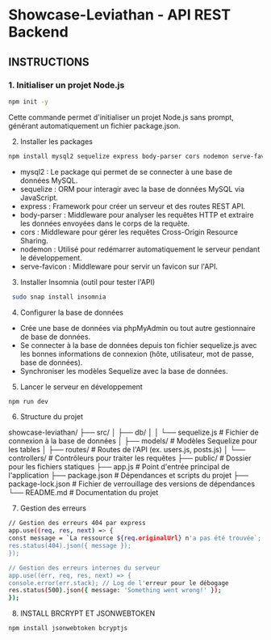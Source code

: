 # Showcase-Leviathan - API REST Backend

## INSTRUCTIONS

### 1. Initialiser un projet Node.js

```bash
npm init -y
```

Cette commande permet d'initialiser un projet Node.js sans prompt, générant automatiquement un fichier package.json.

2. Installer les packages

```bash
npm install mysql2 sequelize express body-parser cors nodemon serve-favicon
```

* mysql2 : Le package qui permet de se connecter à une base de données MySQL.
* sequelize : ORM pour interagir avec la base de données MySQL via JavaScript.
* express : Framework pour créer un serveur et des routes REST API.
* body-parser : Middleware pour analyser les requêtes HTTP et extraire les données envoyées dans le corps de la requête.
* cors : Middleware pour gérer les requêtes Cross-Origin Resource Sharing.
* nodemon : Utilisé pour redémarrer automatiquement le serveur pendant le développement.
* serve-favicon : Middleware pour servir un favicon sur l'API.

3. Installer Insomnia (outil pour tester l'API)

```bash
 sudo snap install insomnia
```

4. Configurer la base de données

- Crée une base de données via phpMyAdmin ou tout autre gestionnaire de base de données.
- Se connecter à la base de données depuis ton fichier sequelize.js avec les bonnes informations de connexion (hôte, utilisateur, mot de passe, base de données).
- Synchroniser les modèles Sequelize avec la base de données.

5. Lancer le serveur en développement

```bash
npm run dev
```

6. Structure du projet

showcase-leviathan/
├── src/
│   ├── db/
│   │   └── sequelize.js      # Fichier de connexion à la base de données
│   ├── models/               # Modèles Sequelize pour les tables
│   ├── routes/               # Routes de l'API (ex. users.js, posts.js)
│   └── controllers/          # Contrôleurs pour traiter les requêtes
├── public/                   # Dossier pour les fichiers statiques
├── app.js                    # Point d'entrée principal de l'application
├── package.json              # Dépendances et scripts du projet
├── package-lock.json         # Fichier de verrouillage des versions de dépendances
└── README.md                 # Documentation du projet

7. Gestion des erreurs

```bash
// Gestion des erreurs 404 par express
app.use((req, res, next) => {
const message = `La ressource ${req.originalUrl} n'a pas été trouvée`;
res.status(404).json({ message });
});

// Gestion des erreurs internes du serveur
app.use((err, req, res, next) => {
console.error(err.stack); // Log de l'erreur pour le débogage
res.status(500).json({ message: 'Something went wrong!' });
});
```

8. INSTALL BRCRYPT ET JSONWEBTOKEN

```bash
npm install jsonwebtoken bcryptjs
```
